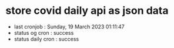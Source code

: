 # store covid daily api as json data

- last cronjob : Sunday, 19 March 2023 01:11:47
- status og cron : success
- status daily cron : success
      
      